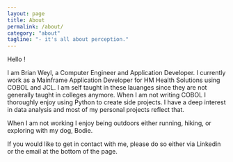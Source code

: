```yaml
---
layout: page
title: About
permalink: /about/
category: "about"
tagline: "- it's all about perception."
---
```


<p> Hello ! </p>

<p> I am Brian Weyl, a Computer Engineer and Application Developer. I currently work as a Mainframe Application Developer for HM Health Solutions using COBOL and JCL. I am self taught in these lauanges since they are not generally taught in colleges anymore. When I am not writing COBOL I thoroughly enjoy using Python to create side projects. I have a deep interest in data analysis and most of my personal projects reflect that.</p>

<p>When I am not working I enjoy being outdoors either running, hiking, or exploring with my dog, Bodie.</p>

<p>If you would like to get in contact with me, please do so either via Linkedin or the email at the bottom of the page.</p>